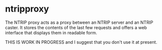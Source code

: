 # ntripproxy
The NTRIP proxy acts as a proxy between an NTRIP server and an NTRIP caster.  It stores the contents of the last few requests and offers a web interface that displays them in readable form.

THIS IS WORK IN PROGRESS and I suggest that you don't use it at present.
